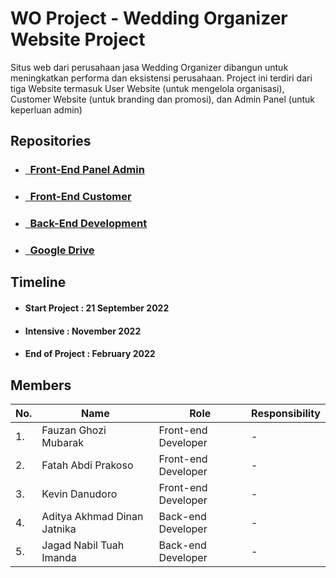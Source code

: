 # WO Project - Wedding Organizer Website Project
Situs web dari perusahaan jasa Wedding Organizer dibangun untuk meningkatkan performa dan eksistensi perusahaan. Project ini terdiri dari tiga Website termasuk User Website (untuk mengelola organisasi), Customer Website (untuk branding dan promosi), dan Admin Panel (untuk keperluan admin) 

## Repositories

- ### [&nbsp;&nbsp;Front-End Panel Admin](https://github.com/WO-Project/Front-End-Panel-Admin)
- ### [&nbsp;&nbsp;Front-End Customer](https://github.com/WO-Project/Front-End-Customer)
- ### [&nbsp;&nbsp;Back-End Development](https://github.com/WO-Project/Back-End-Laravel-API)
- ### [&nbsp;&nbsp;Google Drive](https://drive.google.com/drive/folders/124DtSDee9rlchluM-ryYg9khgV7rcXhb)

## Timeline

- #### Start Project : 21 September 2022
- #### Intensive : November 2022
- #### End of Project : February 2022

## Members
|No.| Name        |Role           | Responsibility |
|---| ------------- |-------------| -----|
|1.| Fauzan Ghozi Mubarak | Front-end Developer| -
|2.| Fatah Abdi Prakoso | Front-end Developer |  -
|3.|  Kevin Danudoro | Front-end Developer  |  -
|4.| Aditya Akhmad Dinan Jatnika  | Back-end Developer | -
|5.|  Jagad Nabil Tuah Imanda |  Back-end Developer  | -


